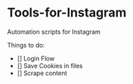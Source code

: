 # Tools-for-Instagram
Automation scripts for Instagram </br>

Things to do:
- [] Login Flow
- [] Save Cookies in files
- [] Scrape content
